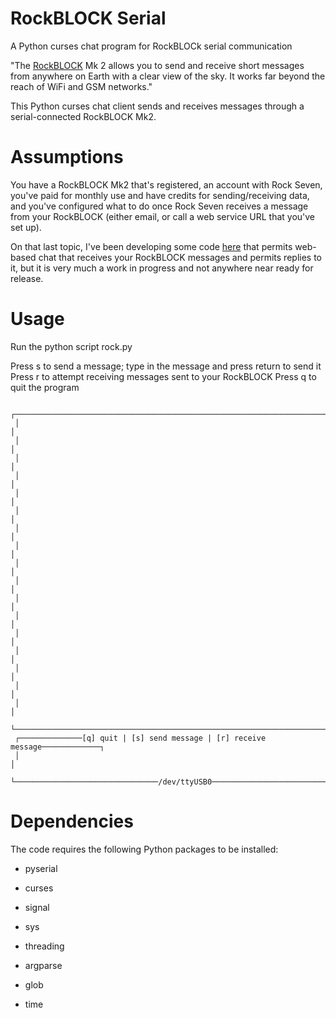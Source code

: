 # RockBLOCK Serial
A Python curses chat program for RockBLOCk serial communication

"The [RockBLOCK](http://www.rock7mobile.com/products-rockblock) Mk 2
allows you to send and receive short messages from anywhere on Earth with a 
clear view of the sky. It works far beyond the reach of WiFi and GSM networks."

This Python curses chat client sends and receives messages through a serial-connected
RockBLOCK Mk2.

# Assumptions

You have a RockBLOCK Mk2 that's registered, an account with Rock Seven, you've
paid for monthly use and have credits for sending/receiving data, and you've
configured what to do once Rock Seven receives a message from your RockBLOCK
(either email, or call a web service URL that you've set up).

On that last topic, I've been developing some code [here](https://github.com/shimniok/rockblock)
that permits web-based chat that receives your RockBLOCK messages and permits
replies to it, but it is very much a work in progress and not anywhere near
ready for release.

# Usage

Run the python script rock.py

Press s to send a message; type in the message and press return to send it
Press r to attempt receiving messages sent to your RockBLOCK
Press q to quit the program

```
 ┌────────────────────────────────────────────────────────────────────────────┐
 │                                                                            │
 │                                                                            │
 │                                                                            │
 │                                                                            │
 │                                                                            │
 │                                                                            │
 │                                                                            │
 │                                                                            │
 │                                                                            │
 │                                                                            │
 │                                                                            │
 │                                                                            │
 │                                                                            │
 │                                                                            │
 │                                                                            │
 │                                                                            │
 │                                                                            │
 └────────────────────────────────────────────────────────────────────────────┘
 ┌──────────────[q] quit | [s] send message | [r] receive message─────────────┐
 │                                                                            │
 └────────────────────────────────/dev/ttyUSB0────────────────────────────────┘
```


# Dependencies



The code requires the following Python packages to be installed:
 * pyserial
 
 
 * curses
 * signal
 * sys
 * threading
 * argparse
 * glob
 * time

